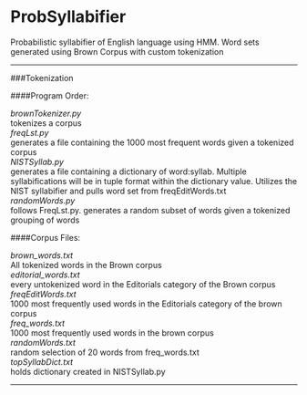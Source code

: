 # ProbSyllabifier
Probabilistic syllabifier of English language using HMM.
Word sets generated using Brown Corpus with custom tokenization
 
---
###Tokenization

####Program Order:

*brownTokenizer.py*  
tokenizes a corpus  
*freqLst.py*  
generates a file containing the 1000 most frequent words given a tokenized corpus  
*NISTSyllab.py*  
generates a file containing a dictionary of word:syllab. Multiple syllabifications will be in tuple format within the dictionary value. Utilizes the NIST syllabifier and pulls word set from freqEditWords.txt  
*randomWords.py*  
follows FreqLst.py. generates a random subset of words given a tokenized grouping of words  

####Corpus Files:

*brown_words.txt*  
All tokenized words in the Brown corpus  
*editorial_words.txt*  
every untokenized word in the Editorials category of the Brown corpus  
*freqEditWords.txt*  
1000 most frequently used words in the Editorials category of the brown corpus  
*freq_words.txt*  
1000 most frequently used words in the brown corpus  
*randomWords.txt*  
random selection of 20 words from freq_words.txt  
*topSyllabDict.txt*  
holds dictionary created in NISTSyllab.py  

---

